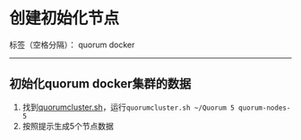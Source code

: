 ﻿# 创建初始化节点

标签（空格分隔）： quorum docker

---

初始化quorum docker集群的数据
---------------------

1. 找到[quorumcluster.sh][1]，运行`quorumcluster.sh ~/Quorum 5 quorum-nodes-5`
2. 按照提示生成5个节点数据




  [1]: https://github.com/ywdlucking/quorum-docker-cluster/blob/master/quorumcluster/quorumcluster.sh